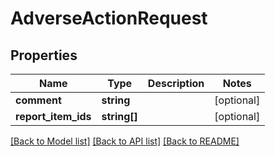 # AdverseActionRequest

## Properties
Name | Type | Description | Notes
------------ | ------------- | ------------- | -------------
**comment** | **string** |  | [optional] 
**report_item_ids** | **string[]** |  | [optional] 

[[Back to Model list]](../README.md#documentation-for-models) [[Back to API list]](../README.md#documentation-for-api-endpoints) [[Back to README]](../README.md)


